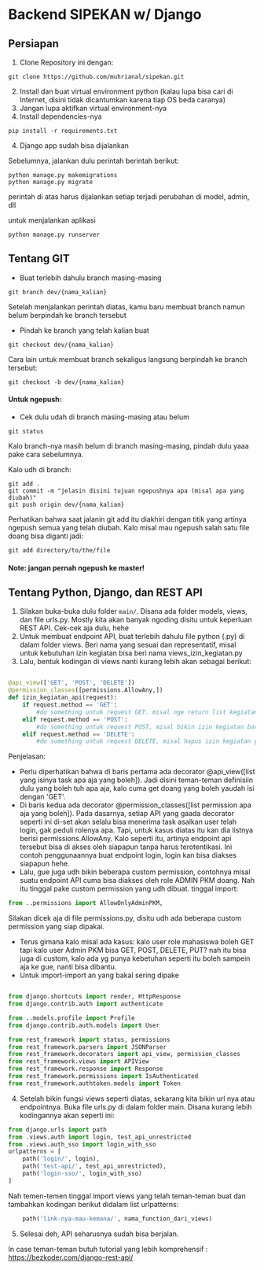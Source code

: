 
# Backend SIPEKAN w/ **Django**


## Persiapan

1. Clone Repository ini dengan:

```
git clone https://github.com/muhrianal/sipekan.git
```

2. Install dan buat virtual environment python (kalau lupa bisa cari di Internet, disini tidak dicantumkan karena tiap OS beda caranya)
3. Jangan lupa aktifkan virtual environment-nya
4. Install dependencies-nya

```
pip install -r requirements.txt
```

4. Django app sudah bisa dijalankan

Sebelumnya, jalankan dulu perintah berintah berikut:
```
python manage.py makemigrations
python manage.py migrate
```

perintah di atas harus dijalankan setiap terjadi perubahan di model, admin, dll

untuk menjalankan aplikasi
```
python manage.py runserver
```

## Tentang GIT

* Buat terlebih dahulu branch masing-masing
```
git branch dev/{nama_kalian}
```

Setelah menjalankan perintah diatas, kamu baru membuat branch namun belum berpindah ke branch tersebut

* Pindah ke branch yang telah kalian buat
```
git checkout dev/{nama_kalian}
```

Cara lain untuk membuat branch sekaligus langsung berpindah ke branch tersebut:
```
git checkout -b dev/{nama_kalian}
```

#### Untuk ngepush:

* Cek dulu udah di branch masing-masing atau belum 
```
git status
```

Kalo branch-nya masih belum di branch masing-masing, pindah dulu yaaa pake cara sebelumnya.

Kalo udh di branch:
```
git add .
git commit -m "jelasin disini tujuan ngepushnya apa (misal apa yang diubah)"
git push origin dev/{nama_kalian}
```

Perhatikan bahwa saat jalanin git add itu diakhiri dengan titik yang artinya ngepush semua yang telah diubah. Kalo misal mau ngepush salah satu file doang bisa diganti jadi:
```
git add directory/to/the/file
```

#### **Note: jangan pernah ngepush ke master!**

## Tentang Python, Django, dan REST API

1. Silakan buka-buka dulu folder ```main/```.
Disana ada folder models, views, dan file urls.py. Mostly kita akan banyak ngoding disitu untuk keperluan REST API. Cek-cek aja dulu, hehe
2. Untuk membuat endpoint API, buat terlebih dahulu file python (.py) di dalam folder views.
Beri nama yang sesuai dan representatif, misal untuk kebutuhan izin kegiatan bisa beri nama views_izin_kegiatan.py
3. Lalu, bentuk kodingan di views nanti kurang lebih akan sebagai berikut:
```python

@api_view(['GET', 'POST', 'DELETE'])
@permission_classes([permissions.AllowAny,])
def izin_kegiatan_api(request):
    if request.method == 'GET':
        #do something untuk request GET. misal nge return list kegiatan atau apa
    elif request.method == 'POST':
        #do something untuk request POST, misal bikin izin kegiatan baru
    elif request.method == 'DELETE':
        #do something untuk request DELETE, misal hapus izin kegiatan yang sudah ada
```

Penjelasan:
* Perlu diperhatikan bahwa di baris pertama ada decorator @api_view([list yang isinya task apa aja yang boleh]). Jadi disini teman-teman definisiin dulu yang boleh tuh apa aja, kalo cuma get doang yang boleh yaudah isi dengan 'GET'.
* Di baris kedua ada decorator @permission_classes([list permission apa aja yang boleh]). Pada dasarnya, setiap API yang gaada decorator seperti ini di-set akan selalu bisa menerima task asalkan user telah login, gak peduli rolenya apa. Tapi, untuk kasus diatas itu kan dia listnya berisi permissions.AllowAny. Kalo seperti itu, artinya endpoint api tersebut bisa di akses oleh siapapun tanpa harus terotentikasi. Ini contoh penggunaannya buat endpoint login, login kan bisa diakses siapapun hehe. 
* Lalu, gue juga udh bikin beberapa custom permission, contohnya misal suatu endpoint API cuma bisa diakses oleh role ADMIN PKM doang. Nah itu tinggal pake custom permission yang udh dibuat. tinggal import:
```python
from ..permissions import AllowOnlyAdminPKM,
```
Silakan dicek aja di file permissions.py, disitu udh ada beberapa custom permission yang siap dipakai.
* Terus gimana kalo misal ada kasus: kalo user role mahasiswa boleh GET tapi kalo user Admin PKM bisa GET, POST, DELETE, PUT? nah itu bisa juga di custom, kalo ada yg punya kebetuhan seperti itu boleh sampein aja ke gue, nanti bisa dibantu.
* Untuk import-import an yang bakal sering dipake
```python

from django.shortcuts import render, HttpResponse
from django.contrib.auth import authenticate

from ..models.profile import Profile
from django.contrib.auth.models import User

from rest_framework import status, permissions
from rest_framework.parsers import JSONParser 
from rest_framework.decorators import api_view, permission_classes
from rest_framework.views import APIView
from rest_framework.response import Response
from rest_framework.permissions import IsAuthenticated
from rest_framework.authtoken.models import Token


```

4. Setelah bikin fungsi views seperti diatas, sekarang kita bikin url nya atau endpointnya. Buka file urls.py di dalam folder main.
Disana kurang lebih kodingannya akan seperti ini:

```python
from django.urls import path
from .views.auth import login, test_api_unrestricted
from .views.auth_sso import login_with_sso
urlpatterns = [
    path('login/', login),
    path('test-api/', test_api_unrestricted),
    path('login-sso/', login_with_sso)
]

```
Nah temen-temen tinggal import views yang telah teman-teman buat dan tambahkan kodingan berikut didalam list urlpatterns:
```python
    path('link-nya-mau-kemana/', nama_function_dari_views)
```
5. Selesai deh, API seharusnya sudah bisa berjalan.

In case teman-teman butuh tutorial yang lebih komprehensif : https://bezkoder.com/django-rest-api/